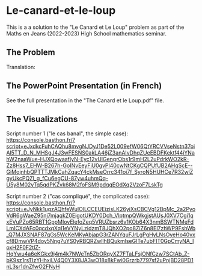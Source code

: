 # Le-canard-et-le-loup
This is a a solution to the "Le Canard et Le Loup" problem as part of the Maths en Jeans (2022-2023) High School mathematics seminar. 

## The Problem

Translation: 

## The PowerPoint Presentation (in French)
See the full presentation in the "The Canard et le Loup.pdf" file. 
## The Visualizations

Script number 1 ("le cas banal", the simple case): 
https://console.basthon.fr/?script=eJxdkcFuhCAQhu8mvgNJDyJ1De52L009efW06QtYRCVVseNstn37oiAl5TT_D_N_MHSgJ4J3wFESNS0akLA46jZ3anAIvDhqZUeEBDFKektf44iYNahW2naaWue-HJXQowaafIyN-Eyc12vUlGengrObs1r9mH2L2uPdrkWO2kR-Zz8Hss7_EHW-B267h-GoINvEeyFiU0gvPl40cwNtCKgCQPUfUB2AHqScE--GiMojnhbQPTTTJMkCahZqacY4ckMseOrrc341oi7f_SyroN5HUHCe7R32wlZgyUkcPQZl_g_fCu6egCU-87yw4uhmQq-U5y8M02yTq5qdPKZvk68M2foFSM9pdgqEOdXq2VzoF7LskTg

Script number 2 ("cas compliqué", the complicated case):
https://console.basthon.fr/?script=eJyNkk1ugzAQhfeWuIOlLCCEUEizisLK26yiXsCBCVg12BpMc_2a2PyoVdR6gWaeZ95nj7mjaqkZ0EigotUKDY0Dch_VlptmpQWkgjstAUsJ0XV7Cgi1qxEVuPZo65RBT1GppMIovElefoZeq5VRUZbsrz6v1KOb64X3nmBSWTNMeFdLmICXdAFc0qcdxqXqI1eVYNyLzidzmT8JQhXO2po8ZiZ6n8El7zhWP9FshWb_Q7MJXSNAF87qGs5WcKeMKyAbjapG3rZANYquFJrLgPgHyLNsOyeHo40vxcf8DmwVP4doy5Nng7uYS0yRBQRZwllhBQukmlseGITe7ubFIT0GpCmyNA_IoxH2F0F2tlZ-HqYwu4a6eKGkx9j4m4k7NWeTn5ZbORqyXZ7FTaLFsjONfCzw7SCtAb_Z-bK9sz1rsTIzYHhxiLV4Q0Y3X8JA3wO18x8kFwi0Grzrb7797sf2uPnjBD28PD1nL3sr1dnZfwO2FNyH

